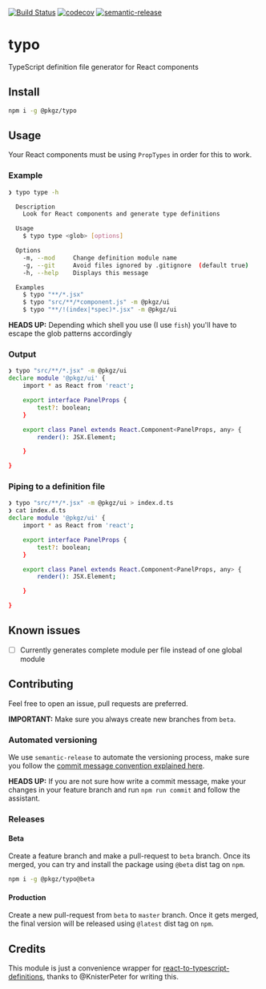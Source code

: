 [![Build Status](https://travis-ci.com/ricardocasares/typo.svg?branch=master)](https://travis-ci.com/ricardocasares/typo)
[![codecov](https://codecov.io/gh/ricardocasares/typo/branch/master/graph/badge.svg)](https://codecov.io/gh/ricardocasares/typo)
[![semantic-release](https://img.shields.io/badge/%20%20%F0%9F%93%A6%F0%9F%9A%80-semantic--release-e10079.svg)](https://github.com/semantic-release/semantic-release)

# typo

TypeScript definition file generator for React components

## Install

```bash
npm i -g @pkgz/typo
```

## Usage

Your React components must be using `PropTypes` in order for this to work.

### Example

```bash
❯ typo type -h

  Description
    Look for React components and generate type definitions

  Usage
    $ typo type <glob> [options]

  Options
    -m, --mod     Change definition module name
    -g, --git     Avoid files ignored by .gitignore  (default true)
    -h, --help    Displays this message

  Examples
    $ typo "**/*.jsx"
    $ typo "src/**/*component.js" -m @pkgz/ui
    $ typo "**/!(index|*spec)*.jsx" -m @pkgz/ui
```

**HEADS UP:** Depending which shell you use (I use `fish`) you'll have to escape the glob patterns accordingly

### Output

```bash
❯ typo "src/**/*.jsx" -m @pkgz/ui
declare module '@pkgz/ui' {
    import * as React from 'react';

    export interface PanelProps {
        test?: boolean;
    }

    export class Panel extends React.Component<PanelProps, any> {
        render(): JSX.Element;

    }

}
```

### Piping to a definition file

```bash
❯ typo "src/**/*.jsx" -m @pkgz/ui > index.d.ts
❯ cat index.d.ts
declare module '@pkgz/ui' {
    import * as React from 'react';

    export interface PanelProps {
        test?: boolean;
    }

    export class Panel extends React.Component<PanelProps, any> {
        render(): JSX.Element;

    }

}
```

## Known issues

- [ ] Currently generates complete module per file instead of one global module

## Contributing

Feel free to open an issue, pull requests are preferred.

**IMPORTANT:** Make sure you always create new branches from `beta`.

### Automated versioning

We use `semantic-release` to automate the versioning process, make sure you follow the [commit message convention explained here](https://github.com/semantic-release/semantic-release#commit-message-format).

**HEADS UP:** If you are not sure how write a commit message, make your changes in your feature branch and run `npm run commit` and follow the assistant.

### Releases

#### Beta

Create a feature branch and make a pull-request to `beta` branch.
Once its merged, you can try and install the package using `@beta` dist tag on `npm`.

```bash
npm i -g @pkgz/typo@beta
```

#### Production

Create a new pull-request from `beta` to `master` branch.
Once it gets merged, the final version will be released using `@latest` dist tag on `npm`.

## Credits

This module is just a convenience wrapper for [react-to-typescript-definitions](https://github.com/KnisterPeter/react-to-typescript-definitions), thanks to @KnisterPeter for writing this.

